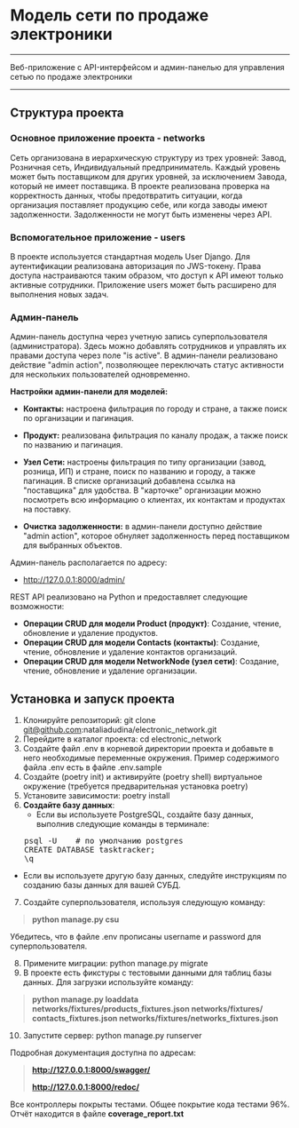 # Модель сети по продаже электроники

***
Веб-приложение с API-интерфейсом и админ-панелью для управления сетью по продаже электроники
***

## Структура проекта

### Основное приложение проекта - networks
Сеть организована в иерархическую структуру из трех уровней: Завод, Розничная сеть, Индивидуальный предприниматель. 
Каждый уровень может быть поставщиком для других уровней, за исключением Завода, который не имеет поставщика. 
В проекте реализована проверка на корректность данных, чтобы предотвратить ситуации, когда организация поставляет продукцию себе, или когда заводы имеют задолженности. 
Задолженности не могут быть изменены через API.

### Вспомогательное приложение - users
В проекте используется стандартная модель User Django. Для аутентификации реализована авторизация по JWS-токену. 
Права доступа настраиваются таким образом, что доступ к API имеют только активные сотрудники. 
Приложение users может быть расширено для выполнения новых задач.

### Админ-панель
Админ-панель доступна через учетную запись суперпользователя (администратора). 
Здесь можно добавлять сотрудников и управлять их правами доступа через поле "is active". 
В админ-панели реализовано действие "admin action", позволяющее переключать статус активности для нескольких пользователей одновременно.

**Настройки админ-панели для моделей:**

* **Контакты:** настроена фильтрация по городу и стране, а также поиск по организации и пагинация.

* **Продукт:** реализована фильтрация по каналу продаж, а также поиск по названию и пагинация.

* **Узел Сети:** настроены фильтрация по типу организации (завод, розница, ИП) и стране, поиск по названию и городу, а также пагинация.
В списке организаций добавлена ссылка на "поставщика" для удобства.
В "карточке" организации можно посмотреть всю информацию о клиентах, их контактам и продуктах на поставку.

* **Очистка задолженности:** в админ-панели доступно действие "admin action", которое обнуляет задолженность перед поставщиком для выбранных объектов.

Админ-панель располагается по адресу:
- http://127.0.0.1:8000/admin/

REST API реализовано на Python и предоставляет следующие возможности:

- **Операции CRUD для модели Product (продукт)**: Создание, чтение, обновление и удаление продуктов.
- **Операции CRUD для модели Contacts (контакты)**: Создание, чтение, обновление и удаление контактов организаций.
- **Операции CRUD для модели NetworkNode (узел сети)**: Создание, чтение, обновление и удаление организации.

## Установка и запуск проекта

1. Клонируйте репозиторий: git clone git@github.com:nataliadudina/electronic_network.git
2. Перейдите в каталог проекта: cd electronic_network
3. Создайте файл .env в корневой директории проекта и добавьте в него необходимые переменные окружения. Пример содержимого файла .env есть в файле .env.sample
4. Создайте (poetry init) и активируйте (poetry shell) виртуальное окружение (требуется предварительная установка poetry)
5. Установите зависимости: poetry install
6. **Создайте базу данных**:
   - Если вы используете PostgreSQL, создайте базу данных, выполнив следующие команды в терминале:
<pre>
   psql -U <username>   # по умолчанию postgres
   CREATE DATABASE tasktracker;
   \q 
</pre>
   - Если вы используете другую базу данных, следуйте инструкциям по созданию базы данных для вашей СУБД. 
7. Создайте суперпользователя, используя следующую команду:
> **python manage.py csu**

Убедитесь, что в файле .env прописаны username и password для суперпользователя.

8. Примените миграции: python manage.py migrate
9. В проекте есть фикстуры с тестовыми данными для таблиц базы данных. Для загрузки используйте команду:
> **python manage.py loaddata networks/fixtures/products_fixtures.json networks/fixtures/сontacts_fixtures.json networks/fixtures/networks_fixtures.json**

10. Запустите сервер: python manage.py runserver

Подробная документация доступна по адресам:

> **http://127.0.0.1:8000/swagger/**
> 
> **http://127.0.0.1:8000/redoc/**

Все контроллеры покрыты тестами. Общее покрытие кода тестами 96%. Отчёт находится в файле **coverage_report.txt**  
